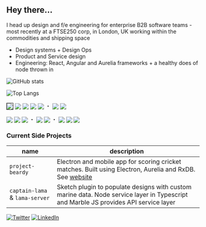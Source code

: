 ## Hey there…

I head up design and f/e engineering for enterprise B2B software teams - most recently at a FTSE250 corp, in London, UK working within the commodities and shipping space

* Design systems + Design Ops
* Product and Service design
* Engineering: React, Angular and Aurelia frameworks + a healthy does of node thrown in

![GitHub stats](https://github-readme-stats.vercel.app/api?username=pete-hotchkiss&count_private=true&show_icons=true&hide=stars&custom_title=Activity%20Metrics)

![Top Langs](https://github-readme-stats.vercel.app/api/top-langs/?username=pete-hotchkiss&layout=compact&count_private=true&exclude_repo=gulp-svg2ttf,jedi-count-files,sassdoc-extras,svg2ttf,gulp-sass-external-variables,sassdoc-example,textcomplete.contenteditable,gulp-svgicons2svgfont,textcomplete,gulp-iconfont,gulp-dynamic-name,sassdoc-extras,textcomplete&custom_title=Language%20Spread)


<kbd><img src="https://img.shields.io/badge/html5-%23fafafa.svg?&style=for-the-badge&logo=html5&logoColor=E34F26" valign="middle" border="1"></kbd> <kbd><img src="https://img.shields.io/badge/typescript-%23fafafa.svg?&style=for-the-badge&logo=typescript&logoColor=007ACC" valign="middle"></kbd> <kbd><img src="https://img.shields.io/badge/node.js-%23fafafa.svg?&style=for-the-badge&logo=node.js&logoColor=43853D" valign="middle"></kbd> <kbd><img src="https://img.shields.io/badge/javascript-%23fafafa.svg?&style=for-the-badge&logo=javascript&logoColor=F0C527" valign="middle"></kbd> <kbd><img src="https://img.shields.io/badge/SASS-%23FAFAFA.svg?&style=for-the-badge&logo=SASS&logoColor=hotpink" valign="middle"></kbd> ・ <kbd><img src="https://img.shields.io/badge/electron-%23FAFAFA.svg?&style=for-the-badge&logo=electron&logoColor=47848F" valign="middle"></kbd> <kbd><img src="https://img.shields.io/badge/rxjs-%23FAFAFA.svg?&style=for-the-badge&logo=reactivex&logoColor=B7178C" valign="middle"></kbd>

<kbd><img src="https://img.shields.io/badge/aurelia-%23FAFAFA.svg?&style=for-the-badge&logo=aurelia&logoColor=ED2B88" valign="middle"></kbd> <kbd><img src="https://img.shields.io/badge/react-%23FAFAFA.svg?&style=for-the-badge&logo=react&logoColor=20232a" valign="middle"></kbd> <kbd><img src="https://img.shields.io/badge/angular-%23FAFAFA.svg?&style=for-the-badge&logo=angular&logoColor=DD0031" valign="middle"></kbd> ・ <kbd><img src="https://img.shields.io/badge/-jest-%23FAFAFA?&style=for-the-badge&logo=jest&logoColor=C21325" valign="middle"></kbd> <kbd><img src="https://img.shields.io/badge/-cypress-%23FAFAFA?&style=for-the-badge&logo=cypress&logoColor=058a5e" valign="middle"></kbd> ・ <kbd><img src="https://img.shields.io/badge/figma-%23FAFAFA.svg?&style=for-the-badge&logo=figma&logoColor=F24E1E" valign="middle"></kbd> <kbd><img src="https://img.shields.io/badge/Sketch-%23FAFAFA.svg?&style=for-the-badge&logo=Sketch&logoColor=CE9D15" valign="middle"></kbd> <kbd><img src="https://img.shields.io/badge/adobe-%23FAFAFA.svg?&style=for-the-badge&logo=adobe&logoColor=FF0000" valign="middle">

### Current Side Projects
|name|description|
|---|---|
|`project-beardy`| Electron and mobile app for scoring cricket matches. Built using Electron, Aurelia and RxDB. See [website](http://projectbeardy.app) |
|`captain-lama` & `lama-server`| Sketch plugin to populate designs with custom marine data. Node service layer in Typescript and Marble JS provides API service layer |

[![Twitter](https://img.shields.io/badge/@petehotchkiss-%231DA1F2.svg?&style=for-the-badge&logo=Twitter&logoColor=white)](https://twitter.com/pete-hotchkiss)
[![LinkedIn](https://img.shields.io/badge/linkedin-%230077B5.svg?&style=for-the-badge&logo=linkedin&logoColor=white)](https://www.linkedin.com/in/petehotchkiss/)

